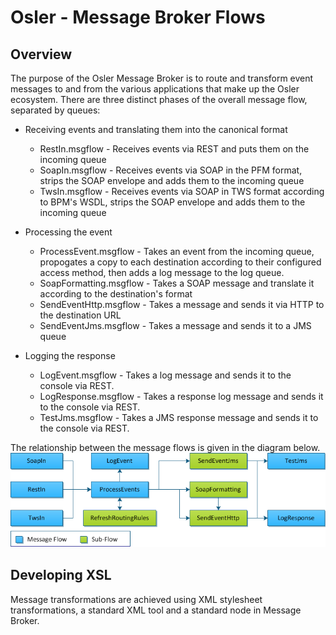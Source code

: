 Osler - Message Broker Flows
========

Overview
--------
The purpose of the Osler Message Broker is to route and transform event messages to and from the various applications that make up the Osler ecosystem. There are three distinct phases of the overall message flow, separated by queues:

* Receiving events and translating them into the canonical format
	* RestIn.msgflow - Receives events via REST and puts them on the incoming queue
	* SoapIn.msgflow - Receives events via SOAP in the PFM format, strips the SOAP envelope and adds them to the incoming queue 
	* TwsIn.msgflow - Receives events via SOAP in TWS format according to BPM's WSDL, strips the SOAP envelope and adds them to the incoming queue
	
* Processing the event
	* ProcessEvent.msgflow - Takes an event from the incoming queue, propogates a copy to each destination according to their configured access method, then adds a log message to the log queue.
	* SoapFormatting.msgflow - Takes a SOAP message and translate it according to the destination's format
	* SendEventHttp.msgflow - Takes a message and sends it via HTTP to the destination URL
	* SendEventJms.msgflow - Takes a message and sends it to a JMS queue	
	
* Logging the response
	* LogEvent.msgflow - Takes a log message and sends it to the console via REST.
	* LogResponse.msgflow - Takes a response log message and sends it to the console via REST.
	* TestJms.msgflow - Takes a JMS response message and sends it to the console via REST.
	
The relationship between the message flows is given in the diagram below.
![Message Flow Diagram](https://github.com/cnaphan/osler-mb/raw/master/MessageFlows.png)

Developing XSL
--------------
Message transformations are achieved using XML stylesheet transformations, a standard XML tool and a standard node in Message Broker.

